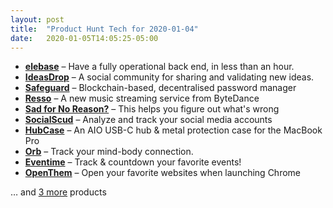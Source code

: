 ```yaml
---
layout: post
title:  "Product Hunt Tech for 2020-01-04"
date:   2020-01-05T14:05:25-05:00
---
```


* **[elebase](https://www.producthunt.com/posts/elebase?utm_campaign=producthunt-api&utm_medium=api&utm_source=Application%3A+Daily+Digest+RSS+%28ID%3A+3202%29)** – Have a fully operational back end, in less than an hour.
* **[IdeasDrop](https://www.producthunt.com/posts/ideasdrop?utm_campaign=producthunt-api&utm_medium=api&utm_source=Application%3A+Daily+Digest+RSS+%28ID%3A+3202%29)** – A social community for sharing and validating new ideas.
* **[Safeguard](https://www.producthunt.com/posts/safeguard?utm_campaign=producthunt-api&utm_medium=api&utm_source=Application%3A+Daily+Digest+RSS+%28ID%3A+3202%29)** – Blockchain-based, decentralised password manager
* **[Resso](https://www.producthunt.com/posts/resso?utm_campaign=producthunt-api&utm_medium=api&utm_source=Application%3A+Daily+Digest+RSS+%28ID%3A+3202%29)** – A new music streaming service from ByteDance
* **[Sad for No Reason?](https://www.producthunt.com/posts/sad-for-no-reason?utm_campaign=producthunt-api&utm_medium=api&utm_source=Application%3A+Daily+Digest+RSS+%28ID%3A+3202%29)** – This helps you figure out what's wrong
* **[SocialScud](https://www.producthunt.com/posts/socialscud?utm_campaign=producthunt-api&utm_medium=api&utm_source=Application%3A+Daily+Digest+RSS+%28ID%3A+3202%29)** – Analyze and track your social media accounts
* **[HubCase](https://www.producthunt.com/posts/hubcase-2?utm_campaign=producthunt-api&utm_medium=api&utm_source=Application%3A+Daily+Digest+RSS+%28ID%3A+3202%29)** – An AIO USB-C hub & metal protection case for the MacBook Pro
* **[Orb](https://www.producthunt.com/posts/orb-3?utm_campaign=producthunt-api&utm_medium=api&utm_source=Application%3A+Daily+Digest+RSS+%28ID%3A+3202%29)** – Track your mind-body connection.
* **[Eventime](https://www.producthunt.com/posts/eventime?utm_campaign=producthunt-api&utm_medium=api&utm_source=Application%3A+Daily+Digest+RSS+%28ID%3A+3202%29)** – Track & countdown your favorite events!
* **[OpenThem](https://www.producthunt.com/posts/openthem?utm_campaign=producthunt-api&utm_medium=api&utm_source=Application%3A+Daily+Digest+RSS+%28ID%3A+3202%29)** – Open your favorite websites when launching Chrome

… and [3 more](https://www.producthunt.com/tech) products